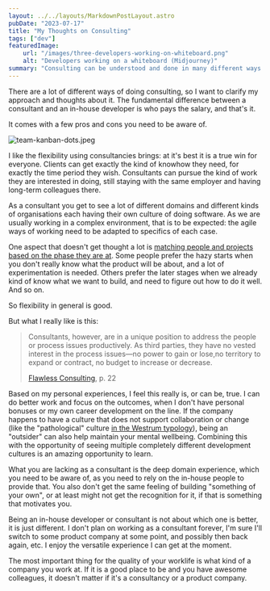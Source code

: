 ```yaml
---
layout: ../../layouts/MarkdownPostLayout.astro
pubDate: "2023-07-17"
title: "My Thoughts on Consulting"
tags: ["dev"]
featuredImage: 
    url: "/images/three-developers-working-on-whiteboard.png"
    alt: "Developers working on a whiteboard (Midjourney)"
summary: "Consulting can be understood and done in many different ways. These are my thoughts on that."
---
```


There are a lot of different ways of doing consulting, so I want to clarify my approach and thoughts about it. The fundamental difference between a consultant and an in-house developer is who pays the salary, and that's it.

It comes with a few pros and cons you need to be aware of.

![team-kanban-dots.jpeg](/images/three-developers-working-on-whiteboard.png "Developers working on a whiteboard (Midjourney)")

I like the flexibility using consultancies brings: at it's best it is a true win for everyone. Clients can get exactly the kind of knowhow they need, for exactly the time period they wish. Consultants can pursue the kind of work they are interested in doing, still staying with the same employer and having long-term colleagues there.

As a consultant you get to see a lot of different domains and different kinds of organisations each having their own culture of doing software. As we are usually working in a complex environment, that is to be expected: the agile ways of working need to be adapted to specifics of each case. 

One aspect that doesn't get thought a lot is [matching people and projects based on the phase they are at](https://coachjarkko.com/2023/03/30/why-different-personalities-thrive-in-different-phases-of-a-software-project/). Some people prefer the hazy starts when you don't really know what the product will be about, and a lot of experimentation is needed. Others prefer the later stages when we already kind of know what we want to build, and need to figure out how to do it well. And so on.

So flexibility in general is good.

But what I really like is this:

> Consultants, however, are in a unique position to address the people or process issues productively. As third parties, they have no vested interest in the process issues—no power to gain or lose,no territory to expand or contract, no budget to increase or decrease.
>
> [Flawless Consulting](https://www.peterblock.com/books/flawless-consulting-a-guide-to-getting-your-expertise-used-3rd-edition-enhanced-ebook), p. 22
  
Based on my personal experiences, I feel this really is, or can be, true. I can do better work and focus on the outcomes, when I don't have personal bonuses or my own career development on the line. If the company happens to have a culture that does not support collaboration or change (like the "pathological" culture [in the Westrum typology](https://cloud.google.com/architecture/devops/devops-culture-westrum-organizational-culture)), being an "outsider" can also help maintain your mental wellbeing. Combining this with the opportunity of seeing multiple completely different development cultures is an amazing opportunity to learn. 

What you are lacking as a consultant is the deep domain experience, which you need to be aware of, as you need to rely on the in-house people to provide that. You also don't get the same feeling of building "something of your own", or at least might not get the recognition for it, if that is something that motivates you.

Being an in-house developer or consultant is not about which one is better, it is just different. I don't plan on working as a consultant forever, I'm sure I'll switch to some product company at some point, and possibly then back again, etc. I enjoy the versatile experience I can get at the moment.

The most important thing for the quality of your worklife is what kind of a company you work at. If it is a good place to be and you have awesome colleagues, it doesn't matter if it's a consultancy or a product company.
